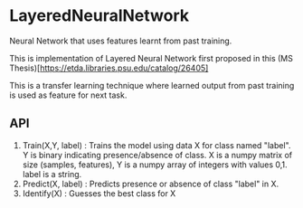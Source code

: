 # LayeredNeuralNetwork
Neural Network that uses features learnt from past training.

This is implementation of Layered Neural Network first proposed in this (MS Thesis)[https://etda.libraries.psu.edu/catalog/26405]

This is a transfer learning technique where learned output from past training is used as feature for next task.









## API 

1. Train(X,Y, label) : Trains the model using data X for class named "label". Y is binary indicating presence/absence of class. X is a numpy matrix of size (samples, features), Y is a numpy array of integers with values 0,1. label is a string.
2. Predict(X, label) : Predicts presence or absence of class "label" in X.
3. Identify(X) : Guesses the best class for X
